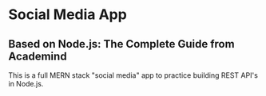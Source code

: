 # Social Media App

## Based on Node.js: The Complete Guide from Academind

This is a full MERN stack "social media" app to practice building REST API's in Node.js. 

